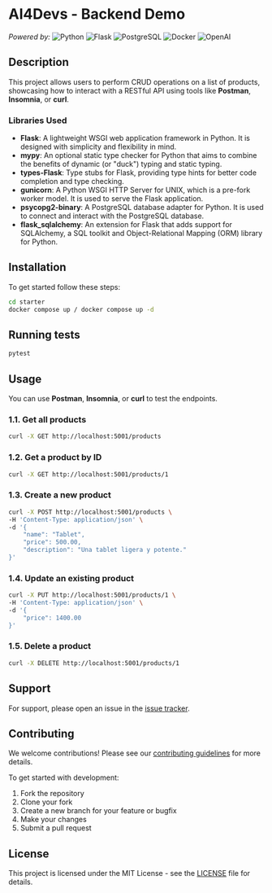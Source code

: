# AI4Devs - Backend Demo

*Powered by:*
![Python](https://img.shields.io/badge/python-3776AB?logo=python&logoColor=white)
![Flask](https://img.shields.io/badge/flask-000000?logo=flask&logoColor=white)
![PostgreSQL](https://img.shields.io/badge/postgresql-336791?logo=postgresql&logoColor=white)
![Docker](https://img.shields.io/badge/docker-2496ED?logo=docker&logoColor=white)
![OpenAI](https://img.shields.io/badge/OpenAI-412991?logo=openai&logoColor=white)

## Description

This project allows users to perform CRUD operations on a list of products, showcasing how to interact with a RESTful API using tools like **Postman**, **Insomnia**, or **curl**.

### Libraries Used

- **Flask**: A lightweight WSGI web application framework in Python. It is designed with simplicity and flexibility in mind.
- **mypy**: An optional static type checker for Python that aims to combine the benefits of dynamic (or "duck") typing and static typing.
- **types-Flask**: Type stubs for Flask, providing type hints for better code completion and type checking.
- **gunicorn**: A Python WSGI HTTP Server for UNIX, which is a pre-fork worker model. It is used to serve the Flask application.
- **psycopg2-binary**: A PostgreSQL database adapter for Python. It is used to connect and interact with the PostgreSQL database.
- **flask_sqlalchemy**: An extension for Flask that adds support for SQLAlchemy, a SQL toolkit and Object-Relational Mapping (ORM) library for Python.

## Installation
To get started follow these steps:

```bash
cd starter
docker compose up / docker compose up -d
```

## Running tests
```bash
pytest
```

## Usage
You can use **Postman**, **Insomnia**, or **curl** to test the endpoints.

### **1.1. Get all products**
```bash
curl -X GET http://localhost:5001/products
```

### **1.2. Get a product by ID**
```bash
curl -X GET http://localhost:5001/products/1
```

### **1.3. Create a new product**
```bash
curl -X POST http://localhost:5001/products \
-H 'Content-Type: application/json' \
-d '{
    "name": "Tablet",
    "price": 500.00,
    "description": "Una tablet ligera y potente."
}'
```

### **1.4. Update an existing product**
```bash
curl -X PUT http://localhost:5001/products/1 \
-H 'Content-Type: application/json' \
-d '{
    "price": 1400.00
}'
```

### **1.5. Delete a product**
```bash
curl -X DELETE http://localhost:5001/products/1
```

## Support
For support, please open an issue in the [issue tracker](https://github.com/your-repo/issues).
## Contributing
We welcome contributions! Please see our [contributing guidelines](CONTRIBUTING.md) for more details.

To get started with development:
1. Fork the repository
2. Clone your fork
3. Create a new branch for your feature or bugfix
4. Make your changes
5. Submit a pull request

## License
This project is licensed under the MIT License - see the [LICENSE](LICENSE) file for details.